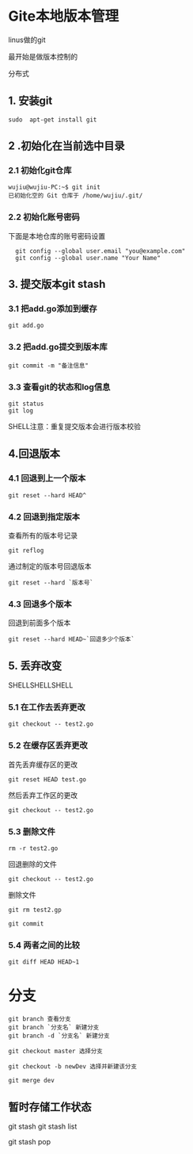 # Gite本地版本管理

linus做的git



最开始是做版本控制的



分布式



## 1. 安装git

```shell
sudo  apt-get install git
```



## 2 .初始化在当前选中目录



### 2.1 初始化git仓库

```shell
wujiu@wujiu-PC:~$ git init
已初始化空的 Git 仓库于 /home/wujiu/.git/
```

### 2.2 初始化账号密码

下面是本地仓库的账号密码设置

```shell
  git config --global user.email "you@example.com"
  git config --global user.name "Your Name"
```


## 3. 提交版本git stash

### 3.1 把add.go添加到缓存

```shell
git add.go
```


### 3.2 把add.go提交到版本库

```shell
git commit -m "备注信息"
```



### 3.3 查看git的状态和log信息

```shell
git status  
git log
```

SHELL注意：重复提交版本会进行版本校验



## 4.回退版本

### 4.1 回退到上一个版本

```shell
git reset --hard HEAD^
```



### 4.2 回退到指定版本

查看所有的版本号记录

```shell
git reflog
```

通过制定的版本号回退版本

```shell
git reset --hard `版本号`
```


### 4.3 回退多个版本

回退到前面多个版本

```shell
git reset --hard HEAD~`回退多少个版本`
```



## 5. 丢弃改变

SHELLSHELLSHELL

### 5.1 在工作去丢弃更改

```shell
git checkout -- test2.go
```



### 5.2 在缓存区丢弃更改

首先丢弃缓存区的更改

```shell
git reset HEAD test.go
```

然后丢弃工作区的更改

```shell
git checkout -- test2.go
```



### 5.3 删除文件

```shell
rm -r test2.go
```

回退删除的文件

```shell
git checkout -- test2.go
```



删除文件

```shell
git rm test2.gp
```



```shell
git commit 
```



### 5.4 两者之间的比较

```SHELL
git diff HEAD HEAD~1
```





# 分支

```shell
git branch 查看分支
git branch `分支名` 新建分支
git branch -d `分支名` 新建分支
```



```shell
git checkout master 选择分支

git checkout -b newDev 选择并新建该分支
```



```shell
git merge dev
```



## 暂时存储工作状态



git stash  git stash list

git stash pop







